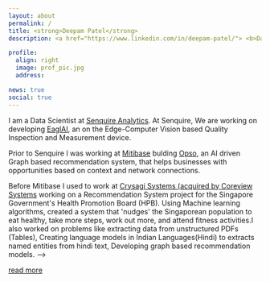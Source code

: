 ```yaml
---
layout: about
permalink: /
title: <strong>Deepam Patel</strong>
description: <a href="https://www.linkedin.com/in/deepam-patel/"> <b>Data Scientist</b> </a> Senquire Analytics

profile:
  align: right
  image: prof_pic.jpg
  address:

news: true
social: true
---
```

I am a Data Scientist at [Senquire Analytics](https://www.senquire.com). At Senquire, We are working on developing [EaglAI](https://www.eaglai.com/), an on the Edge-Computer Vision based Quality Inspection and Measurement device.

Prior to Senquire I was working at [Mitibase](https://www.mitibase.com) bulding [Opso](https://www.opso.in/), an AI driven Graph based recommendation system, that helps businesses with opportunities based on context and network connections.

Before Mitibase I used to work at [Crysagi Systems (acquired by Coreview Systems](https://www.business-standard.com/article/news-ani/coreview-acquires-crysagi-systems-119081400734_1.html) working on a Recommendation System project for the Singapore Government's Health Promotion Board (HPB). Using Machine learning algorithms, created a system that 'nudges' the Singaporean population to eat healthy, take more steps, work out more, and attend fitness activities.I also worked on problems like extracting data from unstructured PDFs (Tables), Creating language models in Indian Languages(Hindi) to extracts named entities from hindi text, Developing graph based recommendation models. -->


[read more](https://www.linkedin.com/in/deepam-patel/)